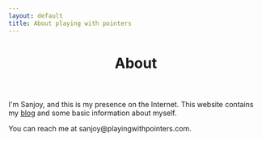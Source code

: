 ```yaml
---
layout: default
title: About playing with pointers
---
```


<header class="post-header">
  <h1 class="post-title">About</h1>
</header>

I'm Sanjoy, and this is my presence on the Internet.  This website
contains my [blog][blog] and some basic information about myself.

You can reach me at <span class="contact">&#115;&#097;&#110;&#106;&#111;&#121;&#064;&#112;&#108;&#097;&#121;&#105;&#110;&#103;&#119;&#105;&#116;&#104;&#112;&#111;&#105;&#110;&#116;&#101;&#114;&#115;&#046;&#099;&#111;&#109;</span>.

[blog]: </blog.html>
[linkedin]: <http://in.linkedin.com/in/sanjoydas>
[twitter]: <http://twitter.com/SCombinator>
[github]: <http://github.com/sanjoy>
[resume]: <http://playingwithpointers.com/Resume-SanjoyDas.rst>
